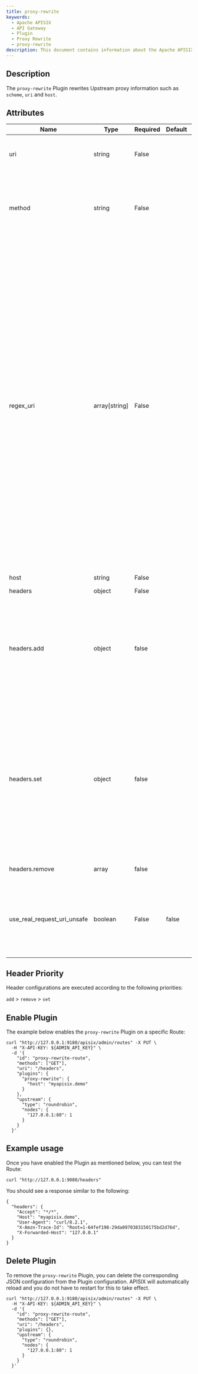 ```yaml
---
title: proxy-rewrite
keywords:
  - Apache APISIX
  - API Gateway
  - Plugin
  - Proxy Rewrite
  - proxy-rewrite
description: This document contains information about the Apache APISIX proxy-rewrite Plugin.
---
```


<!--
#
# Licensed to the Apache Software Foundation (ASF) under one or more
# contributor license agreements.  See the NOTICE file distributed with
# this work for additional information regarding copyright ownership.
# The ASF licenses this file to You under the Apache License, Version 2.0
# (the "License"); you may not use this file except in compliance with
# the License.  You may obtain a copy of the License at
#
#     http://www.apache.org/licenses/LICENSE-2.0
#
# Unless required by applicable law or agreed to in writing, software
# distributed under the License is distributed on an "AS IS" BASIS,
# WITHOUT WARRANTIES OR CONDITIONS OF ANY KIND, either express or implied.
# See the License for the specific language governing permissions and
# limitations under the License.
#
-->

## Description

The `proxy-rewrite` Plugin rewrites Upstream proxy information such as `scheme`, `uri` and `host`.

## Attributes

| Name                        | Type          | Required | Default | Valid values                                                                                                                           | Description                                                                                                                                                                                                                                                                                                                                                                                                                                                                  |
|-----------------------------|---------------|----------|---------|----------------------------------------------------------------------------------------------------------------------------------------|------------------------------------------------------------------------------------------------------------------------------------------------------------------------------------------------------------------------------------------------------------------------------------------------------------------------------------------------------------------------------------------------------------------------------------------------------------------------------|
| uri                         | string        | False    |         |                                                                                                                                        | New Upstream forwarding address. Value supports [Nginx variables](https://nginx.org/en/docs/http/ngx_http_core_module.html). For example, `$arg_name`.                                                                                                                                                                                                                                                                                                                       |
| method                      | string        | False    |         | ["GET", "POST", "PUT", "HEAD", "DELETE", "OPTIONS","MKCOL", "COPY", "MOVE", "PROPFIND", "PROPFIND","LOCK", "UNLOCK", "PATCH", "TRACE"] | Rewrites the HTTP method.                                                                                                                                                                                                                                                                                                                                                                                                                                                    |
| regex_uri                   | array[string] | False    |         |                                                                                                                                        | Regular expressions can be used to match the URL from client. If it matches, the URL template is forwarded to the upstream. Otherwise, the URL from the client is forwarded. When both `uri` and `regex_uri` are configured, `uri` has a higher priority. Multiple regular expressions are currently supported for pattern matching, and the plugin will try to match them one by one until they succeed or all fail. For example: `["^/iresty/(. *)/(. *)/(. *)", "/$1-$2-$3", ^/theothers/(. *)/(. *)", "/theothers/$1-$2"]`, the element with the odd index represents the uri regular expression that matches the request from the client, and the element with the even index represents the `uri` template that is forwarded upstream upon a successful match. Please note that the length of this value must be an **even number**. |
| host                        | string        | False    |         |                                                                                                                                        | New Upstream host address.                                                                                                                                                                                                                                                                                                                                                                                                                                                   |
| headers                     | object        | False    |         |                                                                                                                                   |                   |
| headers.add     | object   | false     |        |                 | Append the new headers. The format is `{"name": "value",...}`. The values in the header can contain Nginx variables like `$remote_addr` and `$balancer_ip`. It also supports referencing the match result of `regex_uri` as a variable like `$1-$2-$3`.                                                                                              |
| headers.set     | object  | false     |        |                 | Overwrite the headers. If the header does not exist, it will be added. The format is  `{"name": "value", ...}`. The values in the header can contain Nginx variables like `$remote_addr` and `$balancer_ip`. It also supports referencing the match result of `regex_uri` as a variable like `$1-$2-$3`. Note that if you would like to set the `Host` header, use the `host` attribute instead.                                                                                       |
| headers.remove  | array   | false     |        |                 | Remove the headers. The format is `["name", ...]`.
| use_real_request_uri_unsafe | boolean       | False    | false   |                                                                                                                                        | Use real_request_uri (original $request_uri in nginx) to bypass URI normalization. **Enabling this is considered unsafe as it bypasses all URI normalization steps**.                                                                                                                                                                                                                                                                                                     |

## Header Priority

Header configurations are executed according to the following priorities:

`add` > `remove` > `set`

## Enable Plugin

The example below enables the `proxy-rewrite` Plugin on a specific Route:

```shell
curl "http://127.0.0.1:9180/apisix/admin/routes" -X PUT \
  -H "X-API-KEY: ${ADMIN_API_KEY}" \
  -d '{
    "id": "proxy-rewrite-route",
    "methods": ["GET"],
    "uri": "/headers",
    "plugins": {
      "proxy-rewrite": {
        "host": "myapisix.demo"
      }
    },
    "upstream": {
      "type": "roundrobin",
      "nodes": {
        "127.0.0.1:80": 1
      }
    }
  }'
```

## Example usage

Once you have enabled the Plugin as mentioned below, you can test the Route:

```shell
curl "http://127.0.0.1:9080/headers"
```

You should see a response similar to the following:

```
{
  "headers": {
    "Accept": "*/*",
    "Host": "myapisix.demo",
    "User-Agent": "curl/8.2.1",
    "X-Amzn-Trace-Id": "Root=1-64fef198-29da0970383150175bd2d76d",
    "X-Forwarded-Host": "127.0.0.1"
  }
}
```

## Delete Plugin

To remove the `proxy-rewrite` Plugin, you can delete the corresponding JSON configuration from the Plugin configuration. APISIX will automatically reload and you do not have to restart for this to take effect.

```shell
curl "http://127.0.0.1:9180/apisix/admin/routes" -X PUT \
  -H "X-API-KEY: ${ADMIN_API_KEY}" \
  -d '{
    "id": "proxy-rewrite-route",
    "methods": ["GET"],
    "uri": "/headers",
    "plugins": {},
    "upstream": {
      "type": "roundrobin",
      "nodes": {
        "127.0.0.1:80": 1
      }
    }
  }'
```
